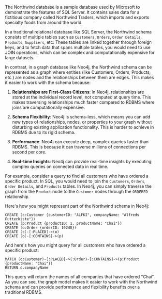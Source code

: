 The Northwind database is a sample database used by Microsoft to demonstrate the features of SQL Server. It contains sales data for a fictitious company called Northwind Traders, which imports and exports specialty foods from around the world.

In a traditional relational database like SQL Server, the Northwind schema consists of multiple tables such as `Customers`, `Orders`, `Order Details`, `Products`, `Suppliers`, etc. These tables are linked together through foreign keys, and to fetch data that spans multiple tables, you would need to use JOIN operations, which can be complex and computationally expensive for large datasets.

In contrast, in a graph database like Neo4j, the Northwind schema can be represented as a graph where entities (like Customers, Orders, Products, etc.) are nodes and the relationships between them are edges. This makes it easier to work with the schema because:

1. **Relationships are First-Class Citizens**: In Neo4j, relationships are stored at the individual record level, not computed at query time. This makes traversing relationships much faster compared to RDBMS where joins are computationally expensive.

2. **Schema Flexibility**: Neo4j is schema-less, which means you can add new types of relationships, nodes, or properties to your graph without disturbing existing application functionality. This is harder to achieve in RDBMS due to its rigid schema.

3. **Performance**: Neo4j can execute deep, complex queries faster than RDBMS. This is because it can traverse millions of connections per second per core.

4. **Real-time Insights**: Neo4j can provide real-time insights by executing complex queries on connected data in real time.

For example, consider a query to find all customers who have ordered a specific product. In SQL, you would need to join the `Customers`, `Orders`, `Order Details`, and `Products` tables. In Neo4j, you can simply traverse the graph from the `Product` node to the `Customer` nodes through the `ORDERED` relationship.

Here's how you might represent part of the Northwind schema in Neo4j:

```cypher
CREATE (c:Customer {customerID: "ALFKI", companyName: "Alfreds Futterkiste"})
CREATE (p:Product {productID: 1, productName: "Chai"})
CREATE (o:Order {orderID: 10248})
CREATE (c)-[:PLACED]->(o)
CREATE (o)-[:CONTAINS]->(p)
```

And here's how you might query for all customers who have ordered a specific product:

```cypher
MATCH (c:Customer)-[:PLACED]->(:Order)-[:CONTAINS]->(p:Product {productName: "Chai"})
RETURN c.companyName
```

This query will return the names of all companies that have ordered "Chai". As you can see, the graph model makes it easier to work with the Northwind schema and can provide performance and flexibility benefits over a traditional RDBMS.